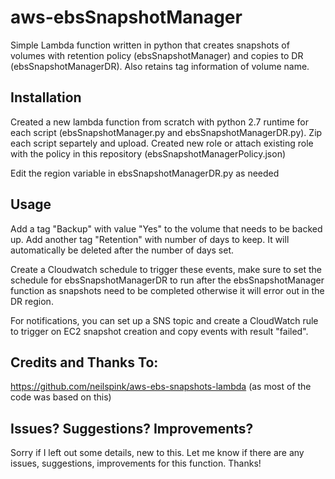 # aws-ebsSnapshotManager
Simple Lambda function written in python that creates snapshots of volumes with retention policy (ebsSnapshotManager) and copies to DR (ebsSnapshotManagerDR). Also retains tag information of volume name.

## Installation
Created a new lambda function from scratch with python 2.7 runtime for each script (ebsSnapshotManager.py and ebsSnapshotManagerDR.py).  Zip each script separtely and upload. Created new role or attach existing role with the policy in this repository (ebsSnapshotManagerPolicy.json)

Edit the region variable in ebsSnapshotManagerDR.py as needed

## Usage
Add a tag "Backup" with value "Yes" to the volume that needs to be backed up.
Add another tag "Retention" with number of days to keep.  It will automatically be deleted after the number of days set.

Create a Cloudwatch schedule to trigger these events, make sure to set the schedule for ebsSnapshotManagerDR to run after the  ebsSnapshotManager function as snapshots need to be completed otherwise it will error out in the DR region.

For notifications, you can set up a SNS topic and create a CloudWatch rule to trigger on EC2 snapshot creation and copy events with result "failed".

## Credits and Thanks To:

https://github.com/neilspink/aws-ebs-snapshots-lambda  (as most of the code was based on this)

## Issues? Suggestions? Improvements?
Sorry if I left out some details, new to this.  Let me know if there are any issues, suggestions, improvements for this function.  Thanks!
